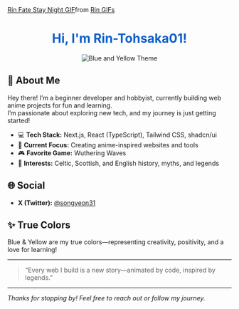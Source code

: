 <!--
Hi! Feel free to edit or update this README as your skills, projects, or interests grow!
-->

<div class="tenor-gif-embed" data-postid="12035887274724107717" data-share-method="host" data-aspect-ratio="1.08734" data-width="100%"><a href="https://tenor.com/view/rin-fate-stay-night-sigh-anime-girl-rin-tohsaka-gif-12035887274724107717">Rin Fate Stay Night GIF</a>from <a href="https://tenor.com/search/rin-gifs">Rin GIFs</a></div> <script type="text/javascript" async src="https://tenor.com/embed.js"></script>
<h1 align="center" style="color:#1060c9;">
  Hi, I'm Rin-Tohsaka01!
</h1>

<p align="center">
  <img src="https://img.shields.io/badge/true%20color-blue-yellow?style=for-the-badge&logoColor=white" alt="Blue and Yellow Theme" />
</p>

## 👋 About Me

Hey there! I’m a beginner developer and hobbyist, currently building web anime projects for fun and learning.  
I’m passionate about exploring new tech, and my journey is just getting started!

- 💻 **Tech Stack:** Next.js, React (TypeScript), Tailwind CSS, shadcn/ui
- 🌌 **Current Focus:** Creating anime-inspired websites and tools
- 🎮 **Favorite Game:** Wuthering Waves
- 🏰 **Interests:** Celtic, Scottish, and English history, myths, and legends

## 🌐 Social

- **X (Twitter):** [@songyeon31](https://twitter.com/songyeon31)  

## ✨ True Colors

Blue & Yellow are my true colors—representing creativity, positivity, and a love for learning!

---

> “Every web I build is a new story—animated by code, inspired by legends.”

---

_Thanks for stopping by! Feel free to reach out or follow my journey._
